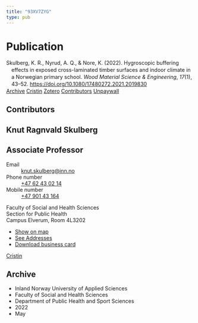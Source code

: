 ```yaml
---
title: "93XV7ZYG"
type: pub
---
```

<h1>Publication</h1>
<article id="csl-bib-container-93XV7ZYG" class="csl-bib-container">
  <div class="csl-bib-body" style="line-height: 1.35; padding-left: 1em; text-indent:-1em;">
  <div class="csl-entry">Skulberg, K. R., Nyrud, A. Q., &amp; Nore, K. (2022). Hygroscopic buffering effects in exposed cross-laminated timber surfaces and indoor climate in a Norwegian primary school. <i>Wood Material Science &amp; Engineering</i>, <i>17</i>(1), 43&#x2013;52. <a href="https://doi.org/10.1080/17480272.2021.2019830">https://doi.org/10.1080/17480272.2021.2019830</a></div>
</div>
  <div class="csl-bib-buttons">
    <a href="#taxonomy-article-93XV7ZYG" class="csl-bib-button">Archive</a>
    <a href alt="Cristin URL" class="csl-bib-button">Cristin</a>
    <a href alt="Zotero URL" class="csl-bib-button">Zotero</a>
    <a href="#contributors-article-93XV7ZYG" class="csl-bib-button">Contributors</a>
    <a href="https://www.tandfonline.com/doi/pdf/10.1080/17480272.2021.2019830?needAccess=true" class="csl-bib-button">Unpaywall</a>
  </div>
  <div id="csl-bib-meta-container-93XV7ZYG"></div>
</article>
<div id="csl-bib-meta-93XV7ZYG" class="csl-bib-meta">
  <article id="contributors-article-93XV7ZYG" class="contributors-article">
    <h1>Contributors</h1>
    <div class="personas">
<div class="vrtx-hinn-person-card">
<div class="photo">
<i class="lar la-user-circle missing-person"></i>
</div>
<div class="info">
<hgroup><h1>Knut Ragnvald Skulberg</h1>
<h2>Associate Professor</h2>
</hgroup><dl>
<dt>Email</dt>
<dd>
<a href="mailto:knut.skulberg@inn.no">knut.skulberg@inn.no</a>
</dd>
<dt>Phone number</dt>
<dd><a href="tel:+4762430214">
+47 62 43 02 14
</a></dd>
<dt>Mobile number</dt>
<dd><a href="tel:+4790143164">
+47 901 43 164
</a></dd>
</dl>
<p>
Faculty of Social and Health Sciences<br>
Section for Public Health<br>
Campus Elverum,
Room 4L3202
</p>
<ul class="vrtx-hinn-links">
<li><a href="https://www.google.com/maps?q=60.88177,11.53669">Show on map</a></li>
<li><a href="https://www.inn.no/english/find-an-employee/knut-skulberg.html#vrtx-hinn-addresses">See Addresses</a></li>
<li><a href="https://www.inn.no/english/find-an-employee/knut-skulberg.html?vrtx=vcf">Download business card</a></li>
</ul>
</div>
</div>
<a href="https://app.cristin.no/persons/show.jsf?id=9616" alt="Cristin URL" class="personas-cristin">Cristin</a>
</div>
  </article>
  <article id="taxonomy-article-93XV7ZYG" class="taxonomy-article">
    <h1>Archive</h1>
    <ul>
      <li>Inland Norway University of Applied Sciences</li>
      <li>Faculty of Social and Health Sciences</li>
      <li>Department of Public Health and Sport Sciences</li>
      <li>2022</li>
      <li>May</li>
    </ul>
  </article>
</div>
